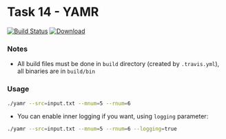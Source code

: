 # Task 14 - YAMR
[![Build Status](https://travis-ci.com/mkvdv/otus-cpp-2018.svg?branch=task14)](https://travis-ci.com/mkvdv/otus-cpp-2018)
[![Download](https://api.bintray.com/packages/mkvdv/otus14/yamr/images/download.svg)](https://bintray.com/mkvdv/otus14/yamr/_latestVersion)

### Notes
* All build files must be done in `build` directory (created by `.travis.yml`), all binaries are in `build/bin`

### Usage
```bash
./yamr --src=input.txt --mnum=5 --rnum=6 
```

* You can enable inner logging if you want, using `logging` parameter:
```bash
./yamr --src=input.txt --mnum=5 --rnum=6 --logging=true
```
